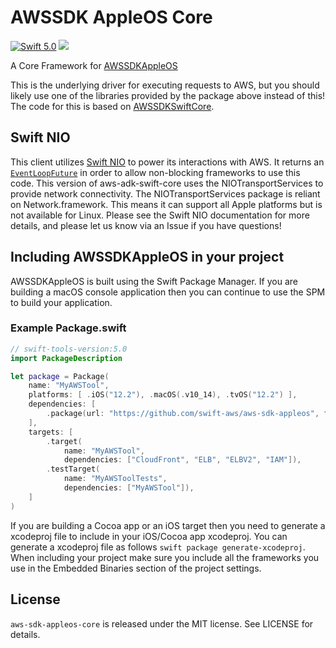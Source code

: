 # AWSSDK AppleOS Core

[<img src="http://img.shields.io/badge/swift-5.0-brightgreen.svg" alt="Swift 5.0" />](https://swift.org)
[<img src="https://travis-ci.org/swift-aws/aws-sdk-appleos-core.svg?branch=master">](https://travis-ci.org/swift-aws/aws-sdk-appleos-core)


A Core Framework for [AWSSDKAppleOS](https://github.com/swift-aws/aws-sdk-appleos)

This is the underlying driver for executing requests to AWS, but you should likely use one of the libraries provided by the package above instead of this! The code for this is based on [AWSSDKSwiftCore](https://github.com/swift-aws/aws-sdk-swift-core). 


## Swift NIO

This client utilizes [Swift NIO](https://github.com/apple/swift-nio#conceptual-overview) to power its interactions with AWS. It returns an [`EventLoopFuture`](https://apple.github.io/swift-nio/docs/current/NIO/Classes/EventLoopFuture.html) in order to allow non-blocking frameworks to use this code. This version of aws-adk-swift-core uses the NIOTransportServices to provide network connectivity. The NIOTransportServices package is reliant on Network.framework. This means it can support all Apple platforms but is not available for Linux. Please see the Swift NIO documentation for more details, and please let us know via an Issue if you have questions!

## Including AWSSDKAppleOS in your project

AWSSDKAppleOS is built using the Swift Package Manager. If you are building a macOS console application then you can continue to use the SPM to build your application.  

### Example Package.swift

```swift
// swift-tools-version:5.0
import PackageDescription

let package = Package(
    name: "MyAWSTool",
    platforms: [ .iOS("12.2"), .macOS(.v10_14), .tvOS("12.2") ],
    dependencies: [
        .package(url: "https://github.com/swift-aws/aws-sdk-appleos", from: "1.0.0"),
    ],
    targets: [
        .target(
            name: "MyAWSTool",
            dependencies: ["CloudFront", "ELB", "ELBV2", "IAM"]),
        .testTarget(
            name: "MyAWSToolTests",
            dependencies: ["MyAWSTool"]),
    ]
)
```

If you are building a Cocoa app or an iOS target then you need to generate a xcodeproj file to include in your iOS/Cocoa app xcodeproj. You can generate a xcodeproj file as follows ```swift package generate-xcodeproj```. When including your project make sure you include all the frameworks you use in the Embedded Binaries section of the project settings.

## License

`aws-sdk-appleos-core` is released under the MIT license. See LICENSE for details.
